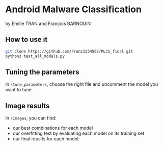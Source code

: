 # Android Malware Classification
by Emilie TRAN and François BARNOUIN

## How to use it
```bash
git clone https://github.com/Franz1234567/MLCS_final.git
python3 test_all_models.py
```

## Tuning the parameters
In `\tune_parameters`, choose the right file and uncomment the model you want to tune

## Image results
In `\images`, you can find:
* our best combinations for each model
* our overfitting test by evaluating each model on its training set
* our final reuslts for each model
